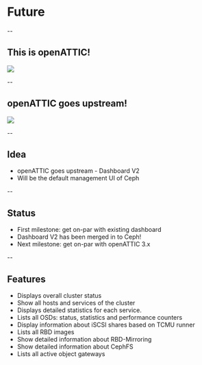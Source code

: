 # Future

--

## This is openATTIC!

<img src="images/openattic-login.png" style="background:none; border:none; box-shadow:none;">

--

## openATTIC goes upstream!

<img src="images/upstream-login.png" style="background:none; border:none; box-shadow:none;">

-- 

## Idea

* openATTIC goes upstream - Dashboard V2
* Will be the default management UI of Ceph

--

## Status

* First milestone: get on-par with existing dashboard
* Dashboard V2 has been merged in to Ceph!
* Next milestone: get on-par with openATTIC 3.x

--

## Features

* Displays overall cluster status
* Show all hosts and services of the cluster
* Displays detailed statistics for each service.
* Lists all OSDs:  status, statistics and performance counters
* Display information about iSCSI shares based on TCMU runner
* Lists all RBD images
* Show detailed information about RBD-Mirroring
* Show detailed information about CephFS
* Lists all active object gateways

